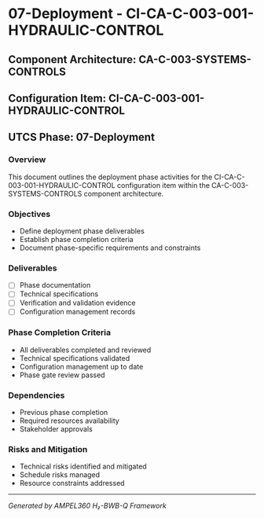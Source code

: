 # 07-Deployment - CI-CA-C-003-001-HYDRAULIC-CONTROL

## Component Architecture: CA-C-003-SYSTEMS-CONTROLS
## Configuration Item: CI-CA-C-003-001-HYDRAULIC-CONTROL
## UTCS Phase: 07-Deployment

### Overview
This document outlines the deployment phase activities for the CI-CA-C-003-001-HYDRAULIC-CONTROL configuration item within the CA-C-003-SYSTEMS-CONTROLS component architecture.

### Objectives
- Define deployment phase deliverables
- Establish phase completion criteria
- Document phase-specific requirements and constraints

### Deliverables
- [ ] Phase documentation
- [ ] Technical specifications
- [ ] Verification and validation evidence
- [ ] Configuration management records

### Phase Completion Criteria
- All deliverables completed and reviewed
- Technical specifications validated
- Configuration management up to date
- Phase gate review passed

### Dependencies
- Previous phase completion
- Required resources availability
- Stakeholder approvals

### Risks and Mitigation
- Technical risks identified and mitigated
- Schedule risks managed
- Resource constraints addressed

---
*Generated by AMPEL360 H₂-BWB-Q Framework*
